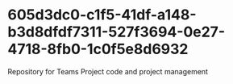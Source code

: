 # 605d3dc0-c1f5-41df-a148-b3d8dfdf7311-527f3694-0e27-4718-8fb0-1c0f5e8d6932
Repository for Teams Project code and project management
